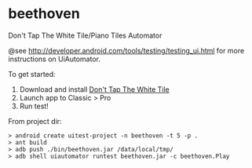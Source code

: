 beethoven
=========

Don't Tap The White Tile/Piano Tiles Automator

@see http://developer.android.com/tools/testing/testing_ui.html for more instructions on UiAutomator.

To get started:
1. Download and install [Don't Tap The White Tile](https://play.google.com/store/apps/details?id=com.umonistudio.tile)
2. Launch app to Classic > Pro
3. Run test!

From project dir:
```
> android create uitest-project -n beethoven -t 5 -p .
> ant build
> adb push ./bin/beethoven.jar /data/local/tmp/
> adb shell uiautomator runtest beethoven.jar -c beethoven.Play
```